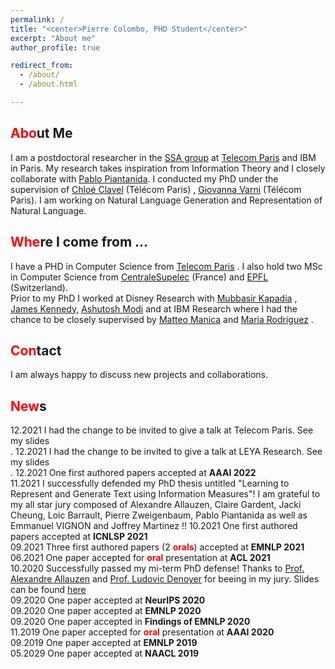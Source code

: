 ```yaml
---
permalink: / 
title: "<center>Pierre Colombo, PHD Student</center>"
excerpt: "About me"
author_profile: true

redirect_from:
  - /about/
  - /about.html

---
```


<span style="color:red">Abo</span>ut Me
------
I am a postdoctoral researcher in the [SSA group](http://www.tsi.telecom-paristech.fr/ssa/)
at [Telecom Paris](https://www.telecom-paris.fr/?gclid=CjwKCAiAsIDxBRAsEiwAV76N89LYpkw3jL-RpHJRYMKXNca6sT3YVTEluBSXak3h9QT1rJ1CXr3DuBoC2LUQAvD_BwE)
and IBM in Paris. My research takes inspiration from Information Theory and I closely collaborate
with [Pablo Piantanida](https://scholar.google.com/citations?user=QyBEFv0AAAAJ&hl=fr). I conducted my PhD under the
supervision of [Chloé Clavel](https://clavel.wp.imt.fr/) (Télécom Paris)
, [Giovanna Varni](https://sites.google.com/site/gvarnisite/home) (Télécom Paris). I am working on Natural Language
Generation and Representation of Natural Language.

<span style="color:red">Whe</span>re I come from ...
------
I have a PHD in Computer Science
from [Telecom Paris](https://www.telecom-paris.fr/?gclid=CjwKCAiAsIDxBRAsEiwAV76N89LYpkw3jL-RpHJRYMKXNca6sT3YVTEluBSXak3h9QT1rJ1CXr3DuBoC2LUQAvD_BwE)
. I also hold two MSc in Computer Science from [CentraleSupelec](https://www.centralesupelec.fr/) (France)
and [EPFL](https://www.epfl.ch/fr/) (Switzerland). <br>
Prior to my PhD I worked at Disney Research
with [Mubbasir Kapadia](https://www.cs.rutgers.edu/people/professors/details/mubbasir-kapadia)
, [James Kennedy](https://james-kennedy.github.io/), [Ashutosh Modi](https://ashutosh-modi.github.io/) and at IBM
Research where I had the chance to be closely supervised
by [Matteo Manica](https://researcher.watson.ibm.com/researcher/view.php?person=zurich-TTE)
and [Maria Rodriguez](https://researcher.watson.ibm.com/researcher/view.php?person=zurich-MRM) .

<span style="color:red">Con</span>tact
------
I am always happy to discuss new projects and collaborations.


<span style="color:red">New</span>s
------
12.2021 I had the change to be invited to give a talk at Telecom Paris. See my slides  <a href="https://pierrecolombo.github.io//files/dsai.pdf"><i class="fas fa-book"></i></a><br>.
12.2021 I had the change to be invited to give a talk at LEYA Research. See my slides  <a href="https://pierrecolombo.github.io//files/metrics.pdf"><i class="fas fa-book"></i></a><br>.
12.2021 One first authored papers  <a href="https://arxiv.org/pdf/2112.01589.pdf"><i class="fas fa-book"></i></a>
accepted at **AAAI 2022**  <br>
11.2021 I successfully defended my PhD thesis untitled "Learning to Represent and Generate Text using Information
Measures"! I am grateful to my all star jury composed of Alexandre Allauzen, Claire Gardent, Jacki Cheung, Loic
Barrault, Pierre Zweigenbaum, Pablo Piantanida as well as Emmanuel VIGNON and Joffrey Martinez !!
10.2021 One first authored papers  <a href="https://arxiv.org/abs/2109.00922"><i class="fas fa-book"></i></a> accepted
at **ICNLSP 2021**  <br>
09.2021 Three first authored papers (2 <span style="color:red">**orals**</span>) <a href="https://arxiv.org/abs/2109.00922"><i class="fas fa-book"></i></a>  <a href="https://arxiv.org/abs/2108.12463"><i class="fas fa-book"></i></a>  <a href="https://arxiv.org/abs/2108.12465"><i class="fas fa-book"></i></a>
accepted at **EMNLP 2021**  <br>
06.2021 One paper <a href="https://arxiv.org/abs/2105.02685"><i class="fas fa-book"></i></a>   accepted
for <span style="color:red">**oral**</span> presentation at **ACL 2021**     <br>
10.2020 Successfully passed my mi-term PhD defense! Thanks to [Prof. Alexandre Allauzen](https://allauzen.github.io/)
and [Prof. Ludovic Denoyer](http://www-connex.lip6.fr/~denoyer/wordpress/) for beeing in my jury. Slides can be
found [here](https://pierrecolombo.github.io//files/mi-parcours.pdf)   <br>
09.2020 One paper  <a href="https://arxiv.org/abs/2003.11593"><i class="fas fa-book"></i></a>  accepted at **NeurIPS
2020**   <br>
09.2020 One paper <a href="https://arxiv.org/abs/2009.11340"><i class="fas fa-book"></i></a>   accepted at **EMNLP
2020**   <br>
09.2020 One paper <a href="https://arxiv.org/abs/2009.11152"><i class="fas fa-book"></i></a>   accepted in **Findings of
EMNLP 2020**   <br>
11.2019 One paper <a href="https://arxiv.org/abs/2002.08801"><i class="fas fa-book"></i></a> accepted
for <span style="color:red">**oral**</span> presentation at **AAAI 2020**    <br>
09.2019 One paper  <a href="https://arxiv.org/pdf/1908.11216.pdf"><i class="fas fa-book"></i></a>   accepted at **EMNLP
2019**   <br>
05.2029 One paper  <a href="https://arxiv.org/abs/1904.02793"><i class="fas fa-book"></i></a>  accepted at **NAACL
2019**   <br>



